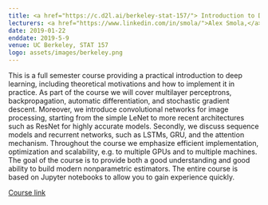 ```yaml
---
title: <a href="https://c.d2l.ai/berkeley-stat-157/"> Introduction to Deep Learning</a>
lecturers: <a href="https://www.linkedin.com/in/smola/">Alex Smola,</a> <a href="https://www.linkedin.com/in/mulicmu/">Mu Li</a>
date: 2019-01-22
enddate: 2019-5-9
venue: UC Berkeley, STAT 157
logo: assets/images/berkeley.png
---
```


This is a full semester course providing a practical introduction to deep learning, including theoretical motivations and how to implement it in practice. As part of the course we will cover multilayer perceptrons, backpropagation, automatic differentiation, and stochastic gradient descent. Moreover, we introduce convolutional networks for image processing, starting from the simple LeNet to more recent architectures such as ResNet for highly accurate models. Secondly, we discuss sequence models and recurrent networks, such as LSTMs, GRU, and the attention mechanism. Throughout the course we emphasize efficient implementation, optimization and scalability, e.g. to multiple GPUs and to multiple machines. The goal of the course is to provide both a good understanding and good ability to build modern nonparametric estimators. The entire course is based on Jupyter notebooks to allow you to gain experience quickly. 

[Course link](https://c.d2l.ai/berkeley-stat-157/)